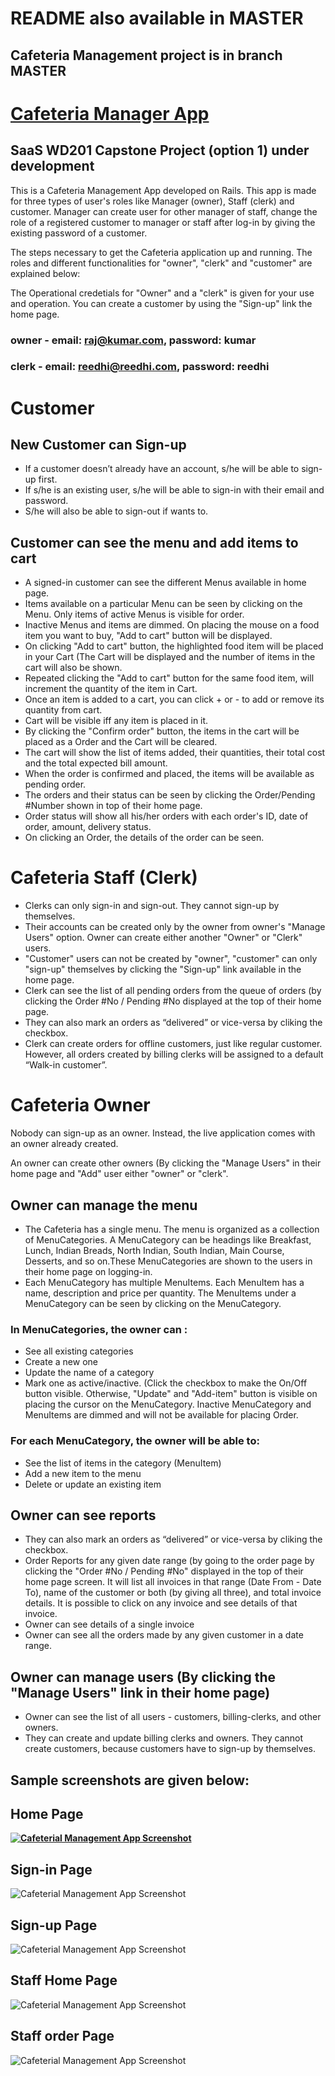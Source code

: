 # README also available in MASTER
## Cafeteria Management project is in branch MASTER

# [**Cafeteria Manager App**](https://rks-cafe-manager-saas-201.herokuapp.com/)
## SaaS WD201 Capstone Project (option 1) under development

This is a Cafeteria Management App developed on Rails. This app is made for three types of user's roles like Manager (owner), Staff (clerk) and customer. Manager can create user for other manager of staff, change the role of a registered customer to manager or staff after log-in by giving the existing password of a customer.

The steps necessary to get the Cafeteria application up and running. The roles and different functionalities for "owner", "clerk" and "customer" are explained below:

The Operational credetials for "Owner" and a "clerk" is given for your use and operation. You can create a customer by using the "Sign-up" link the home page.

### owner - email: raj@kumar.com, password: kumar
### clerk - email: reedhi@reedhi.com, password: reedhi

# Customer

## New Customer can Sign-up

  * If a customer doesn’t already have an account, s/he will be able to sign-up first.
  * If s/he is an existing user, s/he will be able to sign-in with their email and password.
  * S/he will also be able to sign-out if wants to.

## Customer can see the menu and add items to cart

  * A signed-in customer can see the different Menus available in home page.
  * Items available on a particular Menu can be seen by clicking on the Menu. Only items of active Menus is visible for order.
  * Inactive Menus and items are dimmed. On placing the mouse on a food item you want to buy, "Add to cart" button will be displayed.
  * On clicking "Add to cart" button, the highlighted food item will be placed in your Cart (The Cart will be displayed and the number of items in the cart will also be shown.
  * Repeated clicking the "Add to cart" button for the same food item, will increment the quantity of the item in Cart.
  * Once an item is added to a cart, you can click + or - to add or remove its quantity from cart.
  * Cart will be visible iff any item is placed in it.
  * By clicking the "Confirm order" button, the items in the cart will be placed as a Order and the Cart will be cleared.
  * The cart will show the list of items added, their quantities, their total cost and the total expected bill amount.
  * When the order is confirmed and placed, the items will be available as pending order.
  * The orders and their status can be seen by clicking the Order/Pending #Number shown in top of their home page.
  * Order status will show all his/her orders with each order's ID, date of order, amount, delivery status.
  * On clicking an Order, the details of the order can be seen.

# Cafeteria Staff (Clerk)

  * Clerks can only sign-in and sign-out. They cannot sign-up by themselves.
  * Their accounts can be created only by the owner from owner's "Manage Users" option. Owner can create either another "Owner" or "Clerk" users. 
  * "Customer" users can not be created by "owner", "customer" can only "sign-up" themselves by clicking the "Sign-up" link available in the home page.
  * Clerk can see the list of all pending orders from the queue of orders (by clicking the Order #No / Pending #No displayed at the top of their home page.
  * They can also mark an orders as “delivered” or vice-versa by cliking the checkbox.
  * Clerk can create orders for offline customers, just like regular customer. However, all orders created by billing clerks will be assigned to a default “Walk-in customer”.

# Cafeteria Owner

Nobody can sign-up as an owner. Instead, the live application comes with an owner already created.

An owner can create other owners (By clicking the "Manage Users" in their home page and "Add" user either "owner" or "clerk".

## Owner can manage the menu

 * The Cafeteria has a single menu. The menu is organized as a collection of MenuCategories. A MenuCategory can be headings like Breakfast, Lunch, Indian Breads, North Indian, South Indian, Main Course, Desserts, and so on.These MenuCategories are shown to the users in their home page on logging-in.
 * Each MenuCategory has multiple MenuItems. Each MenuItem has a name, description and price per quantity. The MenuItems under a MenuCategory can be seen by clicking on the MenuCategory.

### In MenuCategories, the owner can :

 * See all existing categories
 * Create a new one
 * Update the name of a category
 * Mark one as active/inactive. (Click the checkbox to make the On/Off button visible. Otherwise, "Update" and "Add-item" button is visible on placing the     cursor on the MenuCategory. Inactive MenuCategory and MenuItems are dimmed and will not be available for placing Order.

### For each MenuCategory, the owner will be able to:

 * See the list of items in the category (MenuItem)
 * Add a new item to the menu
 * Delete or update an existing item

## Owner can see reports

 * They can also mark an orders as “delivered” or vice-versa by cliking the checkbox.
 * Order Reports for any given date range (by going to the order page by clicking the "Order #No / Pending #No" displayed in the top of their home page screen. It will list all invoices in that range (Date From - Date To), name of the customer or both (by giving all three), and total invoice details. It is possible to click on any invoice and see details of that invoice.
 * Owner can see details of a single invoice
 * Owner can see all the orders made by any given customer in a date range.

## Owner can manage users (By clicking the "Manage Users" link in their home page)

 * Owner can see the list of all users - customers, billing-clerks, and other owners.
 * They can create and update billing clerks and owners. They cannot create customers, because customers have to sign-up by themselves.

## Sample screenshots are given below:

## Home Page
[**![Cafeterial Management App Screenshot](./master/app/assets/images/Cafe1.png)**](https://rks-todo-manager-saas-201.herokuapp.com/)

## Sign-in Page
![Cafeterial Management App Screenshot](/app/assets/images/Cafe-sign-in.png)

## Sign-up Page
![Cafeterial Management App Screenshot](/app/assets/images/Cafe-sign-up.png)

## Staff Home Page
![Cafeterial Management App Screenshot](/app/assets/images/Cafe-clerk-home.png)

## Staff order Page
![Cafeterial Management App Screenshot](/app/assets/images/Cafe-clerk-order.png)


## #####################
